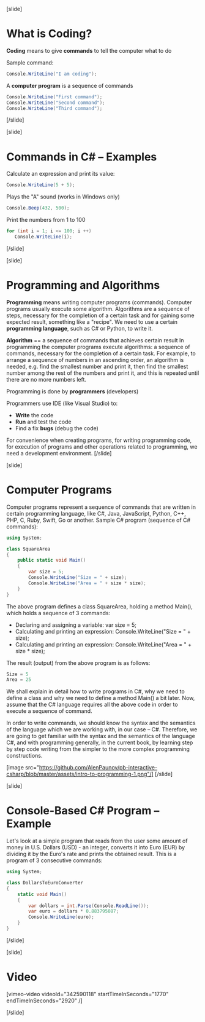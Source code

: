 [slide]
# What is Coding?
**Coding** means to give **commands** to tell the computer what to do

Sample command:
```csharp
Console.WriteLine("I am coding");
```
A **computer program** is a sequence of commands
```csharp
Console.WriteLine("First command");
Console.WriteLine("Second command");
Console.WriteLine("Third command");
```
[/slide]

[slide]
# Commands in C# – Examples 
Calculate an expression and print its value:
```csharp
Console.WriteLine(5 + 5);
```
Plays the "A" sound (works in Windows only)
```csharp
Console.Beep(432, 500);
```
Print the numbers from 1 to 100
```csharp
for (int i = 1; i <= 100; i ++)
   Console.WriteLine(i);
```
[/slide]

[slide]
# Programming and Algorithms
**Programming** means writing computer programs (commands). Computer programs usually execute
some algorithm. Algorithms are a sequence of steps, necessary for the completion of a certain 
task and for gaining some expected result, something like a "recipe". We need to use a certain 
**programming language**, such as C# or Python, to write it.

**Algorithm** == a sequence of commands that achieves certain result
In programming the computer programs execute algorithms: a sequence of commands, necessary for 
the completion of a certain task. For example, to arrange a sequence of numbers in an ascending 
order, an algorithm is needed, e.g. find the smallest number and print it, then find the smallest 
number among the rest of the numbers and print it, and this is repeated until there are no more 
numbers left.

Programming is done by **programmers** (developers)

Programmers use IDE (like Visual Studio) to:

* **Write** the code
* **Run** and test the code
* Find a fix **bugs** (debug the code)

For convenience when creating programs, for writing programming code, for execution of programs 
and other operations related to programming, we need a development environment.
[/slide]

[slide]
# Computer Programs
Computer programs represent a sequence of commands that are written in certain programming language, 
like C#, Java, JavaScript, Python, C++, PHP, C, Ruby, Swift, Go or another.
Sample C# program (sequence of C# commands):

```csharp
using System;

class SquareArea
{
    public static void Main()
    {
        var size = 5;
        Console.WriteLine("Size = " + size);
        Console.WriteLine("Area = " + size * size);
    }
}
```
The above program defines a class SquareArea, holding a method Main(), 
which holds a sequence of 3 commands:
 * Declaring and assigning a variable: var size = 5;
 * Calculating and printing an expression: Console.WriteLine("Size = " + size);
 * Calculating and printing an expression: Console.WriteLine("Area = " + size * size);

The result (output) from the above program is as follows:
```csharp
Size = 5
Area = 25
```

We shall explain in detail how to write programs in C#, why we need to define a class and why we need to define a method Main() a bit later. Now, assume that the C# language requires all the above code in order to execute a sequence of command.

In order to write commands, we should know the syntax and the semantics of the language which we are working with, in our case – C#. Therefore, we are going to get familiar with the syntax and the semantics of the language C#, and with programming generally, in the current book, by learning step by step code writing from the simpler to the more complex programming constructions.

[image src="https://github.com/AlenPaunov/pb-interactive-csharp/blob/master/assets/intro-to-programming-1.png"/]
[/slide]

[slide]
# Console-Based C# Program – Example
Let's look at a simple program that reads from the user some amount of money in U.S. Dollars (USD) - 
an integer, converts it into Euro (EUR) by dividing it by the Euro's rate and prints the obtained 
result. This is a program of 3 consecutive commands:

```csharp
using System;

class DollarsToEuroConverter 
{
    static void Main()
    {
        var dollars = int.Parse(Console.ReadLine());
        var euro = dollars * 0.883795087;
        Console.WriteLine(euro);
    }
}
```
[/slide]

[slide]
# Video

[vimeo-video videoId="342590118" startTimeInSeconds="1770" endTimeInSeconds="2920" /]

[/slide]
